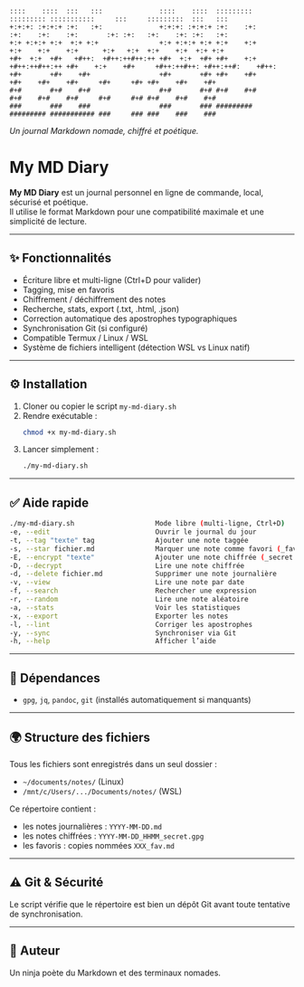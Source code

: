 ```
::::    ::::  :::   :::              ::::    ::::  :::::::::                ::::::::: :::::::::::     :::     :::::::::  :::   ::: 
+:+:+: :+:+:+ :+:   :+:              +:+:+: :+:+:+ :+:    :+:               :+:    :+:    :+:       :+: :+:   :+:    :+: :+:   :+: 
+:+ +:+:+ +:+  +:+ +:+               +:+ +:+:+ +:+ +:+    +:+               +:+    +:+    +:+      +:+   +:+  +:+    +:+  +:+ +:+  
+#+  +:+  +#+   +#++:  +#++:++#++:++ +#+  +:+  +#+ +#+    +:+ +#++:++#++:++ +#+    +:+    +#+     +#++:++#++: +#++:++#:    +#++:   
+#+       +#+    +#+                 +#+       +#+ +#+    +#+               +#+    +#+    +#+     +#+     +#+ +#+    +#+    +#+    
#+#       #+#    #+#                 #+#       #+# #+#    #+#               #+#    #+#    #+#     #+#     #+# #+#    #+#    #+#    
###       ###    ###                 ###       ### #########                ######### ########### ###     ### ###    ###    ###     
```

*Un journal Markdown nomade, chiffré et poétique.*


# My MD Diary

**My MD Diary** est un journal personnel en ligne de commande, local, sécurisé et poétique.  
Il utilise le format Markdown pour une compatibilité maximale et une simplicité de lecture.

---

## ✨ Fonctionnalités

- Écriture libre et multi-ligne (Ctrl+D pour valider)
- Tagging, mise en favoris
- Chiffrement / déchiffrement des notes
- Recherche, stats, export (.txt, .html, .json)
- Correction automatique des apostrophes typographiques
- Synchronisation Git (si configuré)
- Compatible Termux / Linux / WSL
- Système de fichiers intelligent (détection WSL vs Linux natif)

---

## ⚙️ Installation

1. Cloner ou copier le script `my-md-diary.sh`
2. Rendre exécutable :
   ```bash
   chmod +x my-md-diary.sh
   ```
3. Lancer simplement :
   ```bash
   ./my-md-diary.sh
   ```

---

## ✅ Aide rapide

```bash
./my-md-diary.sh                    Mode libre (multi-ligne, Ctrl+D)
-e, --edit                          Ouvrir le journal du jour
-t, --tag "texte" tag               Ajouter une note taggée
-s, --star fichier.md               Marquer une note comme favori (_fav.md)
-E, --encrypt "texte"               Ajouter une note chiffrée (_secret.gpg)
-D, --decrypt                       Lire une note chiffrée
-d, --delete fichier.md             Supprimer une note journalière
-v, --view                          Lire une note par date
-f, --search                        Rechercher une expression
-r, --random                        Lire une note aléatoire
-a, --stats                         Voir les statistiques
-x, --export                        Exporter les notes
-l, --lint                          Corriger les apostrophes
-y, --sync                          Synchroniser via Git
-h, --help                          Afficher l’aide
```

---

## 🧪 Dépendances

- `gpg`, `jq`, `pandoc`, `git` (installés automatiquement si manquants)

---

## 🌍 Structure des fichiers

Tous les fichiers sont enregistrés dans un seul dossier :

- `~/documents/notes/` (Linux)
- `/mnt/c/Users/.../Documents/notes/` (WSL)

Ce répertoire contient :
- les notes journalières : `YYYY-MM-DD.md`
- les notes chiffrées : `YYYY-MM-DD_HHMM_secret.gpg`
- les favoris : copies nommées `XXX_fav.md`

---

## ⚠️ Git & Sécurité

Le script vérifie que le répertoire est bien un dépôt Git avant toute tentative de synchronisation.

---

## 🐇 Auteur

Un ninja poète du Markdown et des terminaux nomades.
